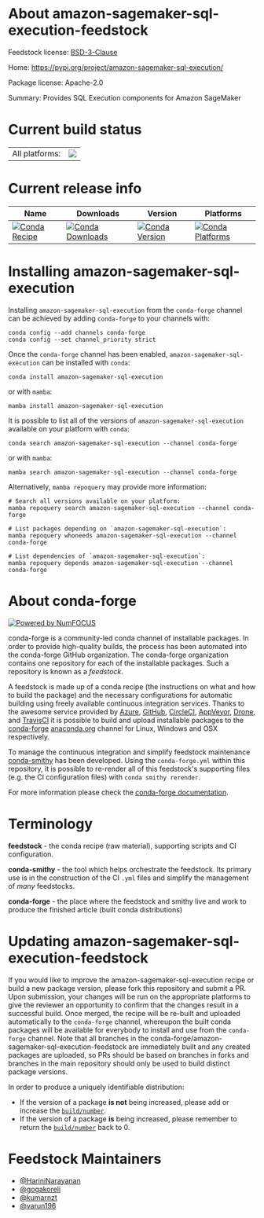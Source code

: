 About amazon-sagemaker-sql-execution-feedstock
==============================================

Feedstock license: [BSD-3-Clause](https://github.com/conda-forge/amazon-sagemaker-sql-execution-feedstock/blob/main/LICENSE.txt)

Home: https://pypi.org/project/amazon-sagemaker-sql-execution/

Package license: Apache-2.0

Summary: Provides SQL Execution components for Amazon SageMaker

Current build status
====================


<table><tr><td>All platforms:</td>
    <td>
      <a href="https://dev.azure.com/conda-forge/feedstock-builds/_build/latest?definitionId=21752&branchName=main">
        <img src="https://dev.azure.com/conda-forge/feedstock-builds/_apis/build/status/amazon-sagemaker-sql-execution-feedstock?branchName=main">
      </a>
    </td>
  </tr>
</table>

Current release info
====================

| Name | Downloads | Version | Platforms |
| --- | --- | --- | --- |
| [![Conda Recipe](https://img.shields.io/badge/recipe-amazon--sagemaker--sql--execution-green.svg)](https://anaconda.org/conda-forge/amazon-sagemaker-sql-execution) | [![Conda Downloads](https://img.shields.io/conda/dn/conda-forge/amazon-sagemaker-sql-execution.svg)](https://anaconda.org/conda-forge/amazon-sagemaker-sql-execution) | [![Conda Version](https://img.shields.io/conda/vn/conda-forge/amazon-sagemaker-sql-execution.svg)](https://anaconda.org/conda-forge/amazon-sagemaker-sql-execution) | [![Conda Platforms](https://img.shields.io/conda/pn/conda-forge/amazon-sagemaker-sql-execution.svg)](https://anaconda.org/conda-forge/amazon-sagemaker-sql-execution) |

Installing amazon-sagemaker-sql-execution
=========================================

Installing `amazon-sagemaker-sql-execution` from the `conda-forge` channel can be achieved by adding `conda-forge` to your channels with:

```
conda config --add channels conda-forge
conda config --set channel_priority strict
```

Once the `conda-forge` channel has been enabled, `amazon-sagemaker-sql-execution` can be installed with `conda`:

```
conda install amazon-sagemaker-sql-execution
```

or with `mamba`:

```
mamba install amazon-sagemaker-sql-execution
```

It is possible to list all of the versions of `amazon-sagemaker-sql-execution` available on your platform with `conda`:

```
conda search amazon-sagemaker-sql-execution --channel conda-forge
```

or with `mamba`:

```
mamba search amazon-sagemaker-sql-execution --channel conda-forge
```

Alternatively, `mamba repoquery` may provide more information:

```
# Search all versions available on your platform:
mamba repoquery search amazon-sagemaker-sql-execution --channel conda-forge

# List packages depending on `amazon-sagemaker-sql-execution`:
mamba repoquery whoneeds amazon-sagemaker-sql-execution --channel conda-forge

# List dependencies of `amazon-sagemaker-sql-execution`:
mamba repoquery depends amazon-sagemaker-sql-execution --channel conda-forge
```


About conda-forge
=================

[![Powered by
NumFOCUS](https://img.shields.io/badge/powered%20by-NumFOCUS-orange.svg?style=flat&colorA=E1523D&colorB=007D8A)](https://numfocus.org)

conda-forge is a community-led conda channel of installable packages.
In order to provide high-quality builds, the process has been automated into the
conda-forge GitHub organization. The conda-forge organization contains one repository
for each of the installable packages. Such a repository is known as a *feedstock*.

A feedstock is made up of a conda recipe (the instructions on what and how to build
the package) and the necessary configurations for automatic building using freely
available continuous integration services. Thanks to the awesome service provided by
[Azure](https://azure.microsoft.com/en-us/services/devops/), [GitHub](https://github.com/),
[CircleCI](https://circleci.com/), [AppVeyor](https://www.appveyor.com/),
[Drone](https://cloud.drone.io/welcome), and [TravisCI](https://travis-ci.com/)
it is possible to build and upload installable packages to the
[conda-forge](https://anaconda.org/conda-forge) [anaconda.org](https://anaconda.org/)
channel for Linux, Windows and OSX respectively.

To manage the continuous integration and simplify feedstock maintenance
[conda-smithy](https://github.com/conda-forge/conda-smithy) has been developed.
Using the ``conda-forge.yml`` within this repository, it is possible to re-render all of
this feedstock's supporting files (e.g. the CI configuration files) with ``conda smithy rerender``.

For more information please check the [conda-forge documentation](https://conda-forge.org/docs/).

Terminology
===========

**feedstock** - the conda recipe (raw material), supporting scripts and CI configuration.

**conda-smithy** - the tool which helps orchestrate the feedstock.
                   Its primary use is in the construction of the CI ``.yml`` files
                   and simplify the management of *many* feedstocks.

**conda-forge** - the place where the feedstock and smithy live and work to
                  produce the finished article (built conda distributions)


Updating amazon-sagemaker-sql-execution-feedstock
=================================================

If you would like to improve the amazon-sagemaker-sql-execution recipe or build a new
package version, please fork this repository and submit a PR. Upon submission,
your changes will be run on the appropriate platforms to give the reviewer an
opportunity to confirm that the changes result in a successful build. Once
merged, the recipe will be re-built and uploaded automatically to the
`conda-forge` channel, whereupon the built conda packages will be available for
everybody to install and use from the `conda-forge` channel.
Note that all branches in the conda-forge/amazon-sagemaker-sql-execution-feedstock are
immediately built and any created packages are uploaded, so PRs should be based
on branches in forks and branches in the main repository should only be used to
build distinct package versions.

In order to produce a uniquely identifiable distribution:
 * If the version of a package **is not** being increased, please add or increase
   the [``build/number``](https://docs.conda.io/projects/conda-build/en/latest/resources/define-metadata.html#build-number-and-string).
 * If the version of a package **is** being increased, please remember to return
   the [``build/number``](https://docs.conda.io/projects/conda-build/en/latest/resources/define-metadata.html#build-number-and-string)
   back to 0.

Feedstock Maintainers
=====================

* [@HariniNarayanan](https://github.com/HariniNarayanan/)
* [@gogakoreli](https://github.com/gogakoreli/)
* [@kumarnzt](https://github.com/kumarnzt/)
* [@varun196](https://github.com/varun196/)


<!-- dummy commit to enable rerendering -->

